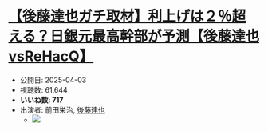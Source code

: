 # [【後藤達也ガチ取材】利上げは２％超える？日銀元最高幹部が予測【後藤達也vsReHacQ】](https://www.youtube.com/watch?v=XkOBcn2o_1Y)
-   公開日: 2025-04-03
-   視聴数: 61,644
-   **いいね数: 717**
-   出演者: 前田栄治, [後藤達也](/rehacq_fan/people/後藤達也 "wikilink")
    - [![](https://img.youtube.com/vi/XkOBcn2o_1Y/hqdefault.jpg)](https://www.youtube.com/watch?v=XkOBcn2o_1Y)
